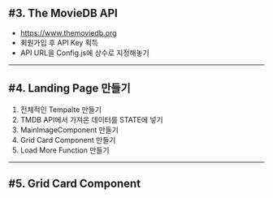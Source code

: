 ## #3. The MovieDB API
- https://www.themoviedb.org
- 회원가입 후 API Key 획득
- API URL을 Config.js에 상수로 지정해놓기

- - -
## #4. Landing Page 만들기
1. 전체적인 Tempalte 만들기
2. TMDB API에서 가져온 데이터를 STATE에 넣기
3. MainImageComponent 만들기
4. Grid Card Component 만들기
5. Load More Function 만들기

- - -
## #5. Grid Card Component 
